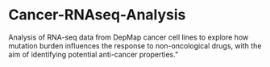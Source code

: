 # Cancer-RNAseq-Analysis
Analysis of RNA-seq data from DepMap cancer cell lines to explore how mutation burden influences the response to non-oncological drugs, with the aim of identifying potential anti-cancer properties."
